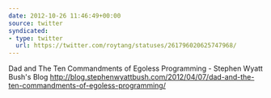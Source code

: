 ```yaml
---
date: 2012-10-26 11:46:49+00:00
source: twitter
syndicated:
- type: twitter
  url: https://twitter.com/roytang/statuses/261796020625747968/
---
```


Dad and The Ten Commandments of Egoless Programming - Stephen Wyatt Bush's Blog http://blog.stephenwyattbush.com/2012/04/07/dad-and-the-ten-commandments-of-egoless-programming/